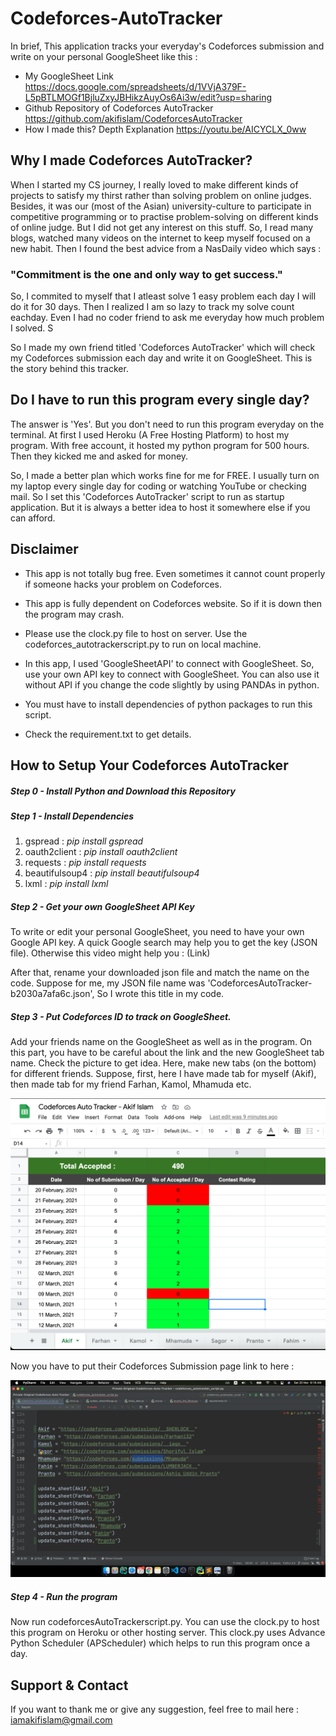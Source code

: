 # Codeforces-AutoTracker

In brief, This application tracks your everyday's Codeforces submission and write on your personal GoogleSheet like this :
- My GoogleSheet Link
https://docs.google.com/spreadsheets/d/1VVjA379F-L5pBTLMOGf1BjluZxyJBHikzAuyOs6Ai3w/edit?usp=sharing
- Github Repository of Codeforces AutoTracker 
https://github.com/akifislam/CodeforcesAutoTracker
- How I made this? Depth Explanation 
https://youtu.be/AICYCLX_0ww

## Why I made Codeforces AutoTracker?

When I started my CS journey, I really loved to make different kinds of projects to satisfy my thirst rather than solving problem on online judges. Besides, it was our (most of the Asian) university-culture to participate in competitive programming or to practise problem-solving on different kinds of online judge. But I did not get any interest on this stuff. So, I read many blogs, watched many videos on the internet to keep myself focused on a new habit. Then I found the best advice from a NasDaily video which says : 
   ### "Commitment is the one and only way to get success."
 
So, I commited to myself that I atleast solve 1 easy problem each day I will do it for 30 days. Then I realized I am so lazy to track my solve count eachday. Even I had no coder friend to ask me everyday how much problem I solved. S

So I made my own friend titled 'Codeforces AutoTracker' which will check my Codeforces submission each day and write it on GoogleSheet. This is the story behind this tracker.

## Do I have to run this program every single day?
The answer is 'Yes'. But you don't need to run this program everyday on the terminal. At first I used Heroku (A Free Hosting Platform) to host my program. With free account, it hosted my python program for 500 hours. Then they kicked me and asked for money. 

So, I made a better plan which works fine for me for FREE. I usually turn on my laptop every single day for coding or watching YouTube or checking mail. So I set this 'Codeforces AutoTracker' script to run as startup application. But it is always a better idea to host it somewhere else if you can afford.

## Disclaimer
- This app is not totally bug free. Even sometimes it cannot count properly if someone hacks your problem on Codeforces.
- This app is fully dependent on Codeforces website. So if it is down then the program may crash.

- Please use the clock.py file to host on server. Use the codeforces_autotrackerscript.py to run on local machine.
- In this app, I used 'GoogleSheetAPI' to connect with GoogleSheet. So, use your own API key to connect with GoogleSheet. You can also use it without API if you change the code slightly by using PANDAs in python.

- You must have to install dependencies of python packages to run this script.

- Check the requirement.txt to get details.


## How to Setup Your Codeforces AutoTracker 


##### Step 0 - Install Python and Download this Repository


##### Step 1 - Install Dependencies
  1) gspread : *pip install gspread*
  2) oauth2client : *pip install oauth2client*
  3) requests : *pip install requests*
  4) beautifulsoup4 : *pip install beautifulsoup4*
  5) lxml : *pip install lxml*


##### Step 2 - Get your own GoogleSheet API Key
To write or edit your personal GoogleSheet, you need to have your own Google API key. A quick Google search may help you to get the key (JSON file). Otherwise this video might help you : 
(Link)

After that, rename your downloaded json file and match the name on the code. Suppose for me, my JSON file name was 'CodeforcesAutoTracker-b2030a7afa6c.json', So I wrote this title in my code. 


##### Step 3 - Put Codeforces ID to track on GoogleSheet.

Add your friends name on the GoogleSheet as well as in the program. On this part, you have to be careful about the link and the new GoogleSheet tab name. Check the picture to get idea. Here, make new tabs (on the bottom) for different friends. Suppose, first, here I have made tab for myself (Akif), then made tab for my friend Farhan, Kamol, Mhamuda etc.


![Preview of GoogleSheet](https://github.com/akifislam/CodeforcesAutoTracker/blob/main/GoogleSheetPreview.png)

Now you have to put their Codeforces Submission page link to here :

![Preview of Changes in Code](https://github.com/akifislam/CodeforcesAutoTracker/blob/main/SubmissionLink.png)



##### Step 4 - Run the program
Now run codeforcesAutoTrackerscript.py.  You can use the clock.py to host this program on Heroku or other hosting server. This clock.py uses Advance Python Scheduler (APScheduler) which helps to run this program once a day.



## Support & Contact
If you want to thank me or give any suggestion, feel free to mail here : 
iamakifislam@gmail.com
